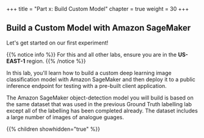 +++
title = "Part x: Build Custom Model"
chapter = true
weight = 30
+++

## Build a Custom Model with Amazon SageMaker

Let's get started on our first experiment!

{{% notice info %}}
For this and all other labs, ensure you are in the **US-EAST-1** region.
{{% /notice %}}

In this lab, you'll learn how to build a custom deep learning image classification model with Amazon SageMaker and then deploy it to a public inference endpoint for testing with a pre-built client application.

The Amazon SageMaker object-detection model you will build is based on the same dataset that was used in the previous Ground Truth labelling lab except all of the labelling has been completed already. The dataset includes a large number of images of analogue guages.

{{% children showhidden="true" %}}
